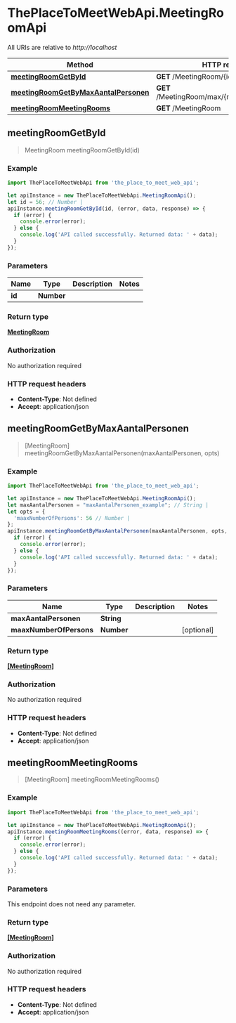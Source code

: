 # ThePlaceToMeetWebApi.MeetingRoomApi

All URIs are relative to *http://localhost*

Method | HTTP request | Description
------------- | ------------- | -------------
[**meetingRoomGetById**](MeetingRoomApi.md#meetingRoomGetById) | **GET** /MeetingRoom/{id} | 
[**meetingRoomGetByMaxAantalPersonen**](MeetingRoomApi.md#meetingRoomGetByMaxAantalPersonen) | **GET** /MeetingRoom/max/{maxAantalPersonen} | 
[**meetingRoomMeetingRooms**](MeetingRoomApi.md#meetingRoomMeetingRooms) | **GET** /MeetingRoom | 



## meetingRoomGetById

> MeetingRoom meetingRoomGetById(id)



### Example

```javascript
import ThePlaceToMeetWebApi from 'the_place_to_meet_web_api';

let apiInstance = new ThePlaceToMeetWebApi.MeetingRoomApi();
let id = 56; // Number | 
apiInstance.meetingRoomGetById(id, (error, data, response) => {
  if (error) {
    console.error(error);
  } else {
    console.log('API called successfully. Returned data: ' + data);
  }
});
```

### Parameters


Name | Type | Description  | Notes
------------- | ------------- | ------------- | -------------
 **id** | **Number**|  | 

### Return type

[**MeetingRoom**](MeetingRoom.md)

### Authorization

No authorization required

### HTTP request headers

- **Content-Type**: Not defined
- **Accept**: application/json


## meetingRoomGetByMaxAantalPersonen

> [MeetingRoom] meetingRoomGetByMaxAantalPersonen(maxAantalPersonen, opts)



### Example

```javascript
import ThePlaceToMeetWebApi from 'the_place_to_meet_web_api';

let apiInstance = new ThePlaceToMeetWebApi.MeetingRoomApi();
let maxAantalPersonen = "maxAantalPersonen_example"; // String | 
let opts = {
  'maaxNumberOfPersons': 56 // Number | 
};
apiInstance.meetingRoomGetByMaxAantalPersonen(maxAantalPersonen, opts, (error, data, response) => {
  if (error) {
    console.error(error);
  } else {
    console.log('API called successfully. Returned data: ' + data);
  }
});
```

### Parameters


Name | Type | Description  | Notes
------------- | ------------- | ------------- | -------------
 **maxAantalPersonen** | **String**|  | 
 **maaxNumberOfPersons** | **Number**|  | [optional] 

### Return type

[**[MeetingRoom]**](MeetingRoom.md)

### Authorization

No authorization required

### HTTP request headers

- **Content-Type**: Not defined
- **Accept**: application/json


## meetingRoomMeetingRooms

> [MeetingRoom] meetingRoomMeetingRooms()



### Example

```javascript
import ThePlaceToMeetWebApi from 'the_place_to_meet_web_api';

let apiInstance = new ThePlaceToMeetWebApi.MeetingRoomApi();
apiInstance.meetingRoomMeetingRooms((error, data, response) => {
  if (error) {
    console.error(error);
  } else {
    console.log('API called successfully. Returned data: ' + data);
  }
});
```

### Parameters

This endpoint does not need any parameter.

### Return type

[**[MeetingRoom]**](MeetingRoom.md)

### Authorization

No authorization required

### HTTP request headers

- **Content-Type**: Not defined
- **Accept**: application/json


